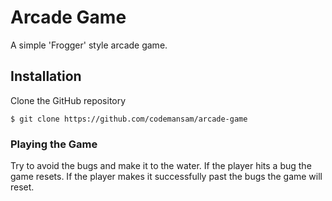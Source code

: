 # Arcade Game

A simple 'Frogger' style arcade game.

## Installation

Clone the GitHub repository

`$ git clone https://github.com/codemansam/arcade-game`

### Playing the Game
Try to avoid the bugs and make it to the water. If the player hits a bug the game resets.  If the player makes it successfully past the bugs the game will reset.
